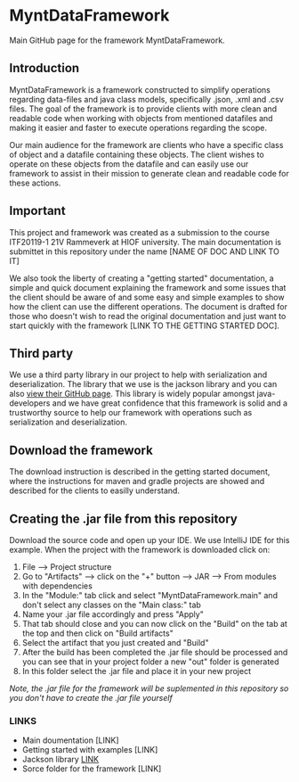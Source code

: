 # MyntDataFramework

Main GitHub page for the framework MyntDataFramework.

## Introduction
MyntDataFramework is a framework constructed to simplify operations regarding data-files and java class models, specifically .json, .xml and .csv files. The goal of the framework is to provide clients with more clean and readable code when working with objects from mentioned datafiles and making it easier and faster to execute operations regarding the scope.

Our main audience for the framework are clients who have a specific class of object and a datafile containing these objects. The client wishes to operate on these objects from the datafile and can easily use our framework to assist in their mission to generate clean and readable code for these actions.

## Important
This project and framework was created as a submission to the course ITF20119-1 21V Rammeverk at HIOF university.
The main documentation is submittet in this repository under the name [NAME OF DOC AND LINK TO IT]

We also took the liberty of creating a "getting started" documentation, a simple and quick document explaining the framework and some issues that the client should be aware of and some easy and simple examples to show how the client can use the different operations. The document is drafted for those who doesn't wish to read the original documentation and just want to start quickly with the framework [LINK TO THE GETTING STARTED DOC].

## Third party
We use a third party library in our project to help with serialization and deserialization. The library that we use is the jackson library and you can also [view their GitHub page](https://github.com/FasterXML/jackson "Main portal of Jackson library in GitHub"). This library is widely popular amongst java-developers and we have great confidence that this framework is solid and a trustworthy source to help our framework with operations such as serialization and deserialization.

## Download the framework
The download instruction is described in the getting started document, where the instructions for maven and gradle projects are showed and described for the clients to easilly understand.

## Creating the .jar file from this repository
Download the source code and open up your IDE. We use IntelliJ IDE for this example.
When the project with the framework is downloaded click on:
  1. File --> Project structure
  2. Go to "Artifacts" --> click on the "+" button --> JAR --> From modules with dependencies
  3. In the "Module:" tab click and select "MyntDataFramework.main" and don't select any classes on the "Main class:" tab
  4. Name your .jar file accordingly and press "Apply"
  5. That tab should close and you can now click on the "Build" on the tab at the top and then click on "Build artifacts"
  6. Select the artifact that you just created and "Build"
  7. After the build has been completed the .jar file should be processed and you can see that in your project folder a new "out" folder is generated
  8. In this folder select the .jar file and place it in your new project

*Note, the .jar file for the framework will be suplemented in this repository so you don't have to create the .jar file yourself*

### LINKS
- Main doumentation [LINK]
- Getting started with examples [LINK]
- Jackson library [LINK](https://github.com/FasterXML/jackson "Main portal of Jackson library in GitHub")
- Sorce folder for the framework [LINK]

